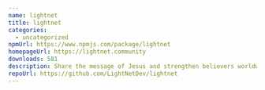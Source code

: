 ```yaml
---
name: lightnet
title: lightnet
categories:
  - uncategorized
npmUrl: https://www.npmjs.com/package/lightnet
homepageUrl: https://lightnet.community
downloads: 581
description: Share the message of Jesus and strengthen believers worldwide.
repoUrl: https://github.com/LightNetDev/lightnet
---
```

